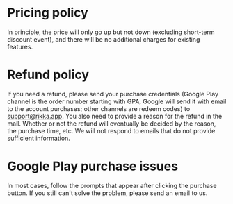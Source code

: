 # Pricing policy

In principle, the price will only go up but not down (excluding short-term discount event), and there will be no additional charges for existing features.

# Refund policy

If you need a refund, please send your purchase credentials (Google Play channel is the order number starting with GPA, Google will send it with email to the account purchases; other channels are redeem codes) to [support@rikka.app](mailto:support@rikka.app). You also need to provide a reason for the refund in the mail. Whether or not the refund will eventually be decided by the reason, the purchase time, etc. We will not respond to emails that do not provide sufficient information.

# Google Play purchase issues

In most cases, follow the prompts that appear after clicking the purchase button. If you still can't solve the problem, please send an email to us.
